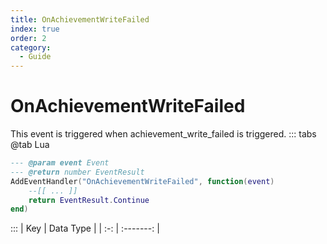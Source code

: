 ```yaml
---
title: OnAchievementWriteFailed
index: true
order: 2
category:
  - Guide
---
```


# OnAchievementWriteFailed
This event is triggered when achievement_write_failed is triggered.
::: tabs
@tab Lua
```lua
--- @param event Event
--- @return number EventResult
AddEventHandler("OnAchievementWriteFailed", function(event)
    --[[ ... ]]
    return EventResult.Continue
end)
```

:::
| Key | Data Type |
| :-: | :-------: |